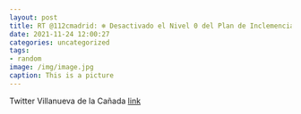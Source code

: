 ```yaml
---
layout: post
title: RT @112cmadrid: ❄️ Desactivado el Nivel 0 del Plan de Inclemencias Invernales de la @ComunidadMadrid al haber finalizado el avis...
date: 2021-11-24 12:00:27
categories: uncategorized
tags:
- random
image: /img/image.jpg
caption: This is a picture
---
```

Twitter Villanueva de la Cañada [link](https://twitter.com/AytoVDLCanada/status/1463460667189604358)

